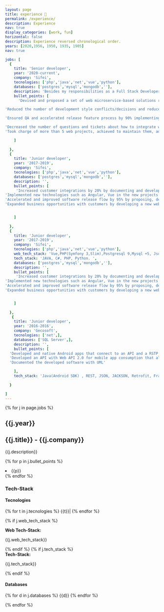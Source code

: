 ```yaml
---
layout: page
title: experience 🔅
permalink: /experience/
description: Experience
nav: true
display_categories: [work, fun]
horizontal: false
description: Experience reversed chronological order.
years: [2020,1956, 1950, 1935, 1905]
nav: true

jobs: [
  {
    title: 'Senior developer',
    year: '2020-current',
    company: 'Sifei',
    tecnologies: ['php','java','net','vue','python'],
    databases: ['postgres','mysql','mongodb',''],
    description: 'Besides my responsibilities as a Full Stack Developer I’m leading a small team of developers and continuously proposing ideas',
    bullet_points: [
      'Devised and proposed a set of web microservice-based solutions regarding the company businesses that were necessary and complement other solutions to offer more features to customers by presenting them to executives.',

'Reduced the number of development style conflicts/decisions and reduced the number of QA review observations by 80% by implementing standard development and UI guides.',

'Ensured QA and accelerated release feature process by 90% implementing different execution environments for outsourced software developed by a third-party company and  then by standardizing environments in web projects. ',

'Decreased the number of questions and tickets about how to integrate with company services by 90% by proposing and implementing the GitHub examples repository initiative where customers can find examples.Github',
'Took charge of more than 5 web projects, achieved to maintain them, added features, and implemented a source version control without any transition process nor technical documentation.'

    ]
    
  },
  {
    title: 'Junior developer',
    year: '2017-2019',
    company: 'Sifei',
    tecnologies: ['php','java','net','vue','python'],
    databases: ['postgres','mysql','mongodb',''],
    description: '',
    bullet_points: [
     'Increased customer integrations by 20% by documenting and developing API, WS, and SDK.',
'Implemented new technologies such as Angular, Vue in the new projects which allow us to implement more complex projects and avoid deprecation in our technologies.',
'Accelerated and improved software release flow by 95% by proposing, designing, and implementing a Web System to manage software version release and by implementing a WS to check software latest versions and collect logs that help to automate updates on desktop applications and detect update problems.',
'Expanded business opportunities with customers by developing a new web system that allows downloading invoices(CFDI) from the federal tax administration into the application so users can retrieve and keep a backup of their invoices to create reports and to audits. ',


    ]
    
  },
  {
    title: 'Junior developer',
    year: '2017-2019',
    company: 'Sifei',
    tecnologies: ['php','java','net','vue','python'],
    web_tech_stack: 'Vue,PHP(Symfony 3,Slim),Postgresql 9,Mysql +5, Json, Redux,Bootstrap 4, Web Scraping,SOAP WS-Security, HTTPS, Typescript, Angular 2-4. SDK',
    tech_stack: 'JAVA, C#, PHP, Python. ',
    databases: ['postgres','mysql','mongodb',''],
    description: '',
    bullet_points: [
     'Increased customer integrations by 20% by documenting and developing API, WS, and SDK.',
'Implemented new technologies such as Angular, Vue in the new projects which allow us to implement more complex projects and avoid deprecation in our technologies.',
'Accelerated and improved software release flow by 95% by proposing, designing, and implementing a Web System to manage software version release and by implementing a WS to check software latest versions and collect logs that help to automate updates on desktop applications and detect update problems.',
'Expanded business opportunities with customers by developing a new web system that allows downloading invoices(CFDI) from the federal tax administration into the application so users can retrieve and keep a backup of their invoices to create reports and to audits. ',


    ]
    
  },
   {
    title: 'Junior developer',
    year: '2016-2016',
    company: 'Gecosoft',
    tecnologies: ['net',],
    databases: ['SQL Server',],
    description: '',
    bullet_points: [
  'Developed and native Android apps that connect to an API and a RSTP server stream to query guides and videos for people to learn and practice.',
  'Developed an API with Web API 2.0 for mobile app consumption that allows users to log in, query courses, and catalogs on topics.',
  'Documented the developed software with UML'

    ],
    tech_stack: 'Java(Android SDK) , REST, JSON, JACKSON, Retrofit, Fragments, Web API 2.0(net)  , SQL Server, C#, Entity Framework, Linq. Balsamiq Mockups, JustinMind. Telerik, UML.',
    
  }

]
---
```


<div class="publications">
<!-- Here a iteration is make over the file *.bib, it makes a query for the year -->
 
{% for j in page.jobs %}
  
  <h2 class="year">{{j.year}}</h2>
  <h2 class="text-primary">{{j.title}} - {{j.company}}</h2>

  <p>{{j.description}}</p>

  {% for p in j.bullet_points %}  
  <li>{{p}}</li>
  {% endfor %}

  <h3>Tech-Stack</h3>
  <h4>   Tecnologies   </h4>
  {% for t in j.tecnologies %}  
  <span class="badge badge-info">{{t}}|</span>
  {% endfor %}

  {% if j.web_tech_stack %}
  <div class="row">
    <strong>Web Tech-Stack: </strong>
    <p>{{j.web_tech_stack}}</p> 
  </div>
  {% endif %}
  {% if j.tech_stack %}
  <div class="row">
    <strong>Tech-Stack: </strong>
    <p>{{j.tech_stack}}</p> 
  </div>
  {% endif %}
  <h4>   Databases   </h4>
  {% for d in j.databases %}  
  <span class="badge badge-success">{{d}}</span>
  {% endfor %}



{% endfor %}
    


</div>